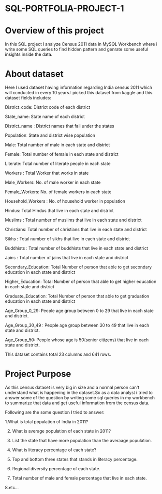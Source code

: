 # SQL-PORTFOLIA-PROJECT-1

# Overview of this project
In this SQL project I analyze Census 2011 data in MySQL Workbench where i write some SQL queries to find hidden pattern and genrate some useful insights inside the data. 

# About dataset
Here I used dataset having information regarding India census 2011 which will conducted in every 10 years.I picked this dataset from kaggle and this dataset fields includes:

District_code: District code of each district

State_name: State name of each district

District_name	: District names that fall under the states

Population: State and district wise population

Male: Total number of male in each state and district

Female: Total number of female in each state and district

Literate: Total number of literate people in each state

Workers	: Total Worker that works in state

Male_Workers: No. of male worker in each state

Female_Workers: No. of female workers in each state

Household_Workers	: No. of household worker in population

Hindus: Total Hindus that live in each state and district

Muslims	: Total number of muslims that live in each state and district

Christians: Total number of christians that live in each state and district

Sikhs	: Total number of sikhs that live in each state and district

Buddhists	: Total number of buddhists that live in each state and district

Jains	: Total number of jains that live in each state and district

Secondary_Education: Total Number of person that able to get secondary education in each state and district

Higher_Education: Total Number of person that able to get higher education in each state and district

Graduate_Education: Total Number of person that able to get graduation education in each state and district

Age_Group_0_29: People age group between 0 to 29 that live in each state and district.

Age_Group_30_49	: People age group between 30 to 49 that live in each state and district.

Age_Group_50: People whose age is 50(senior citizens) that live in each state and district.

This dataset contains total 23 columns and 641 rows.

# Project Purpose
As this census dataset is very big in size and a normal person can't understand what is happening in the dataset.So as a data analyst i tried to answer some of the question by writing some sql queries in my workbench to summarize that data and get useful information from the census data.

Following are the some question I tried to answer:

1.What is total population of India in 2011?

2. What is average population of each state in 2011?

3. List the state that have more population than the averaage population.

4. What is literacy percentage of each state?
 
5. Top and bottom three states that stands in literacy percentage.
 
6. Regional diversity percentage of each state.

7. Total number of male and female percentage that live in each state.

8.etc...

